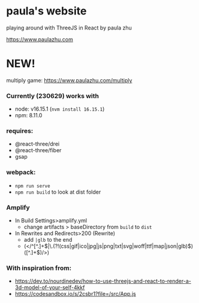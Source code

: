 # paula's website
playing around with ThreeJS in React by paula zhu

https://www.paulazhu.com

# NEW!
multiply game: https://www.paulazhu.com/multiply

### Currently (230629) works with
- node: v16.15.1 (`nvm install 16.15.1`)
- npm: 8.11.0

### requires:
- @react-three/drei
- @react-three/fiber
- gsap

### webpack:
- `npm run serve`
- `npm run build` to look at dist folder

### Amplify
- In Build Settings>amplify.yml
    - change artifacts > baseDirectory from `build` to `dist`
- In Rewrites and Redirects>200 (Rewrite)
    - add `|glb` to the end
    - (</^[^.]+$|\.(?!(css|gif|ico|jpg|js|png|txt|svg|woff|ttf|map|json|glb)$)([^.]+$)/>)

### With inspiration from:
- https://dev.to/nourdinedev/how-to-use-threejs-and-react-to-render-a-3d-model-of-your-self-4kkf
- https://codesandbox.io/s/2csbr1?file=/src/App.js

